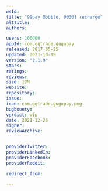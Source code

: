 ```yaml
---
wsId: 
title: "99pay Mobile, 00301 recharge"
altTitle: 
authors:

users: 100000
appId: com.qqtrade.gugupay
released: 2017-05-25
updated: 2021-10-19
version: "2.1.9"
stars: 
ratings: 
reviews: 
size: 12M
website: 
repository: 
issue: 
icon: com.qqtrade.gugupay.png
bugbounty: 
verdict: wip
date: 2021-12-26
signer: 
reviewArchive:


providerTwitter: 
providerLinkedIn: 
providerFacebook: 
providerReddit: 

redirect_from:

---
```



  